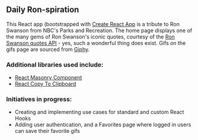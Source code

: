 ## Daily Ron-spiration
This React app (bootstrapped with [Create React App](https://github.com/facebook/create-react-app) is a tribute to Ron Swanson from NBC's Parks and Recreation. The home page displays one of the many gems of Ron Swanson's iconic quotes, courtesy of the [Ron Swanson quotes API](https://github.com/jamesseanwright/ron-swanson-quotes) - yes, such a wonderful thing does exist. Gifs on the gifs page are sourced from [Giphy](https://giphy.com/).

### Additional libraries used include:
* [React Masonry Component](https://www.npmjs.com/package/react-masonry-component)
* [React Copy To Clipboard](https://www.npmjs.com/package/react-copy-to-clipboard)

### Initiatives in progress:

* Creating and implementing use cases for standard and custom React Hooks
* Adding user authentication, and a Favorites page where logged in users can save their favorite gifs
